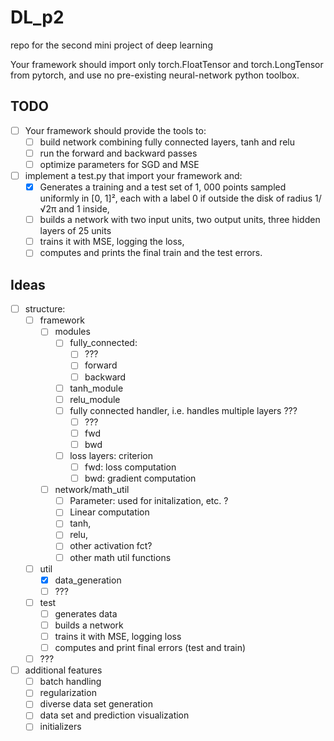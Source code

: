 # DL_p2
repo for the second mini project of deep learning

Your framework should import only torch.FloatTensor and torch.LongTensor from pytorch, and
use no pre-existing neural-network python toolbox.

## TODO

- [ ] Your framework should provide the tools to:
    - [ ] build network combining fully connected layers, tanh and relu
    - [ ] run the forward and backward passes
    - [ ] optimize parameters for SGD and MSE
- [ ] implement a test.py that import your framework and:
    - [x] Generates a training and a test set of 1, 000 points sampled uniformly in \[0, 1\]², each with a
label 0 if outside the disk of radius 1/√2π and 1 inside,
    - [ ] builds a network with two input units, two output units, three hidden layers of 25 units
    - [ ] trains it with MSE, logging the loss,
    - [ ] computes and prints the final train and the test errors.

## Ideas
- [ ] structure:
    - [ ] framework
        - [ ] modules
            - [ ] fully_connected:
                - [ ] ???
                - [ ] forward
                - [ ] backward
            - [ ] tanh_module
            - [ ] relu_module
            - [ ] fully connected handler, i.e. handles multiple layers ???
                - [ ] ???
                - [ ] fwd
                - [ ] bwd
            - [ ] loss layers: criterion
                - [ ] fwd: loss computation
                - [ ] bwd: gradient computation
        - [ ] network/math_util
            - [ ] Parameter: used for initalization, etc. ?
            - [ ] Linear computation
            - [ ] tanh,
            - [ ] relu,
            - [ ] other activation fct?
            - [ ] other math util functions
    - [ ] util
        - [x] data_generation
        - [ ] ???
    - [ ] test
        - [ ] generates data
        - [ ] builds a network
        - [ ] trains it with MSE, logging loss
        - [ ] computes and print final errors (test and train)
    - [ ] ???
- [ ] additional features
    - [ ] batch handling
    - [ ] regularization
    - [ ] diverse data set generation
    - [ ] data set and prediction visualization
    - [ ] initializers